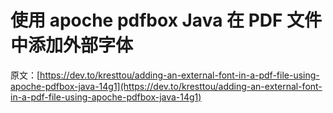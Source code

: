# 使用 apoche pdfbox Java 在 PDF 文件中添加外部字体

原文：[https://dev.to/kresttou/adding-an-external-font-in-a-pdf-file-using-apoche-pdfbox-java-14g1](https://dev.to/kresttou/adding-an-external-font-in-a-pdf-file-using-apoche-pdfbox-java-14g1)